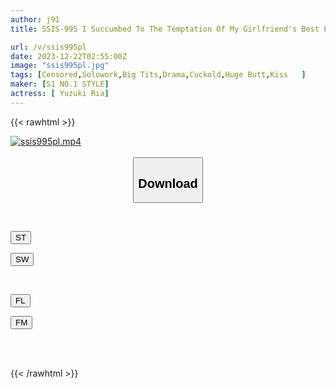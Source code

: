 ```yaml
---
author: j91
title: SSIS-995 I Succumbed To The Temptation Of My Girlfriend's Best Friend's Voluptuous Voluptuous Body And Fucked Her Like Crazy For Two Days Without My Girlfriend, Ria Yuzuki.

url: /v/ssis995pl
date: 2023-12-22T02:55:00Z
image: "ssis995pl.jpg"
tags: [Censored,Solowork,Big Tits,Drama,Cuckold,Huge Butt,Kiss	 ]
maker: [S1 NO.1 STYLE]
actress: [ Yuzuki Ria]
---
```



{{< rawhtml >}}

<div class="video" data-videoid="O1vo03Arw4IZVRa">
    <a href="javascript:;">
        <img src="/v/ssis995pl/ssis995pl.jpg" width="WIDTH" height="HEIGHT" alt="ssis995pl.mp4" loading="lazy">
    </a>
</div>

<script type="text/javascript" src="https://j91.asia/asset/on-demand-st.js"></script>

<br>
  <link rel="stylesheet" href="https://j91.asia/asset/bs5.css">
  
  <center>
  <button class="btn btn-primary" type="button" data-bs-toggle="collapse" data-bs-target=".multi-collapse" aria-expanded="false" aria-controls="multiCollapseExample1 multiCollapseExample2"><h2>Download</h2></button></center>
</p>
<div class="row">
  <div class="col">
    <div class="collapse multi-collapse" id="multiCollapseExample1">
      <div class="card card-body">
	      	      <br>
<div class="buttons">  
<p><a href="https://streamtape.to/v/O1vo03Arw4IZVRa" target="_blank"><button class="btn-hover color-3"><i class="fa fa-download"></i> ST</button></a></p>
<p><a href="https://flaswish.com/sdtdqaqg5ktx" target="_blank"><button class="btn-hover color-2"><i class="fa fa-download"></i> SW</button></a></p></div>
    </div>
  </div>
</div>
  <div class="col">
    <div class="collapse multi-collapse" id="multiCollapseExample2">
      <div class="card card-body">
	      <br>
<div class="buttons">
<p><a href="https://filelions.site/f/p8hf1dbyd7yn" target="_blank"><button class="btn-hover color-9"><i class="fa fa-download"></i> FL</button></a></p>
<p><a href="https://filemoon.sx/d/c4wfrcpoz610" target="_blank"><button class="btn-hover color-8"><i class="fa fa-download"></i> FM</button></a></p></div>
<br><br>
      </div>
    </div>
  </div>
</div>

{{< /rawhtml >}}